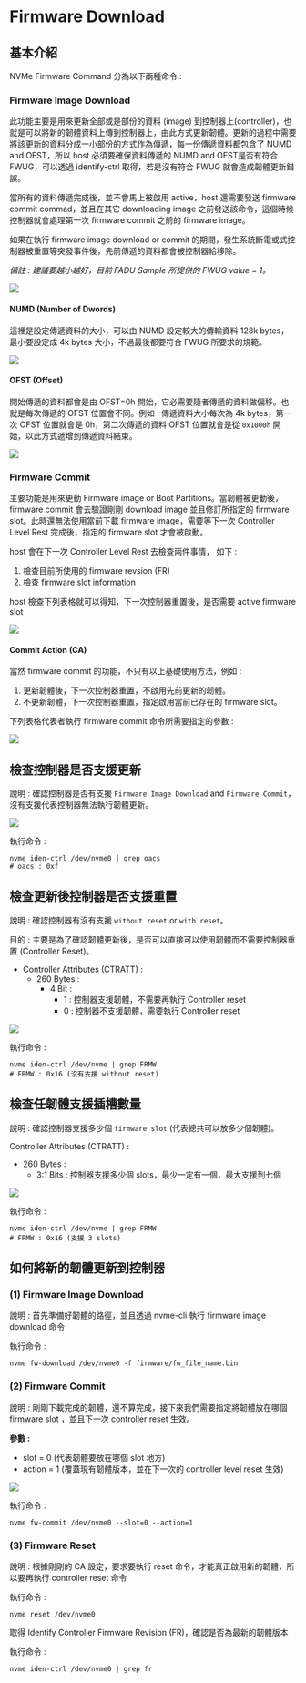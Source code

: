 # Firmware Download



## 基本介紹

NVMe Firmware Command 分為以下兩種命令 : 

### Firmware  Image Download 

此功能主要是用來更新全部或是部份的資料 (image) 到控制器上(controller)，也就是可以將新的韌體資料上傳到控制器上，由此方式更新韌體。更新的過程中需要將該更新的資料分成一小部份的方式作為傳遞，每一份傳遞資料都包含了 NUMD and OFST，所以 host 必須要確保資料傳遞的 NUMD and OFST是否有符合 FWUG，可以透過  identify-ctrl 取得，若是沒有符合 FWUG 就會造成韌體更新錯誤。

當所有的資料傳遞完成後，並不會馬上被啟用 active，host 還需要發送 firmware commit commad，並且在其它  downloading image 之前發送該命令，這個時候控制器就會處理第一次 firmware commit 之前的 firmware image。

如果在執行 firmware image download or commit 的期間，發生系統斷電或式控制器被重置等突發事件後，先前傳遞的資料都會被控制器給移除。

*備註 : 建議要越小越好，目前  FADU Sample 所提供的  FWUG value = 1。*

![](https://github.com/miniedwins/learning/blob/main/nvme/pic/identify_controller/Identify_Controller_FWUG.png)

#### NUMD (Number of  Dwords)

這裡是設定傳遞資料的大小，可以由 NUMD 設定較大的傳輸資料 128k bytes，最小要設定成 4k bytes 大小，不過最後都要符合 FWUG 所要求的規範。

![](https://github.com/miniedwins/learning/blob/main/nvme/pic/admin_command_set/firmware_image_download_dw10.png)

#### OFST (Offset)

開始傳遞的資料都會是由 OFST=0h 開始，它必需要隨者傳遞的資料做偏移。也就是每次傳遞的 OFST 位置會不同。例如 : 傳遞資料大小每次為 4k bytes，第一次 OFST 位置就會是 0h，第二次傳遞的資料 OFST 位置就會是從 `0x1000h` 開始，以此方式遞增到傳遞資料結束。

![](https://github.com/miniedwins/learning/blob/main/nvme/pic/admin_command_set/firmware_image_download_dw11.png)

###  Firmware Commit 

主要功能是用來更動 Firmware image or Boot Partitions。當韌體被更動後，firmware commit 會去驗證剛剛  download image 並且修訂所指定的 firmware slot。此時還無法使用當前下載 firmware image，需要等下一次 Controller Level Rest 完成後，指定的 firmware slot 才會被啟動。 

host 會在下一次 Controller Level Rest 去檢查兩件事情， 如下 :

1. 檢查目前所使用的 firmware revsion (FR)
2. 檢查 firmware slot information 

host 檢查下列表格就可以得知，下一次控制器重置後，是否需要 active firmware slot

![](https://github.com/miniedwins/learning/blob/main/nvme/pic/log_page/log_page_firmware_slot_information_AFI.png)

#### Commit Action (CA)

當然 firmware commit 的功能，不只有以上基礎使用方法，例如 : 

1. 更新韌體後，下一次控制器重置，不啟用先前更新的韌體。
2. 不更新韌體，下一次控制器重置，指定啟用當前已存在的 firmware slot。

下列表格代表者執行 firmware commit 命令所需要指定的參數 :

![](https://github.com/miniedwins/learning/blob/main/nvme/pic/admin_command_set/firmware_commit_dw10.png)



## 檢查控制器是否支援更新

說明 : 確認控制器是否有支援 `Firmware Image Download` and `Firmware Commit`，沒有支援代表控制器無法執行韌體更新。

![](https://github.com/miniedwins/learning/blob/main/nvme/pic/identify_controller/Identify_Controller_OASC_Bit2.png)

執行命令 : 

~~~shell
nvme iden-ctrl /dev/nvme0 | grep oacs
# oacs : 0xf
~~~



## 檢查更新後控制器是否支援重置

說明 : 確認控制器有沒有支援 `without reset`  or  `with reset`。

目的 : 主要是為了確認韌體更新後，是否可以直接可以使用韌體而不需要控制器重置 (Controller Reset)。

* Controller Attributes (CTRATT) :
  * 260 Bytes :
    * 4 Bit : 
      * 1 : 控制器支援韌體，不需要再執行 Controller reset
      * 0 : 控制器不支援韌體，需要執行 Controller reset

![](https://github.com/miniedwins/learning/blob/main/nvme/pic/identify_controller/Identify_Controller_FRMW.png)

執行命令 : 

~~~shell
nvme iden-ctrl /dev/nvme | grep FRMW
# FRMW : 0x16 (沒有支援 without reset)
~~~



## 檢查任韌體支援插槽數量

說明 : 確認控制器支援多少個 `firmware slot` (代表總共可以放多少個韌體)。

Controller Attributes (CTRATT) :

* 260 Bytes :
  * 3:1 Bits : 控制器支援多少個 slots，最少一定有一個，最大支援到七個

![](https://github.com/miniedwins/learning/blob/main/nvme/pic/identify_controller/Identify_Controller_FRMW.png)

執行命令 : 

~~~shell
nvme iden-ctrl /dev/nvme | grep FRMW
# FRMW : 0x16 (支援 3 slots)
~~~



## 如何將新的韌體更新到控制器

### (1) Firmware Image Download

說明 : 首先準備好韌體的路徑，並且透過 nvme-cli 執行 firmware image download 命令

執行命令 : 

~~~shell
nvme fw-download /dev/nvme0 -f firmware/fw_file_name.bin
~~~



### (2) Firmware Commit

說明 : 剛剛下載完成的韌體，還不算完成，接下來我們需要指定將韌體放在哪個 firmware slot ，並且下一次 controller reset 生效。

**參數 :** 

* slot = 0 (代表韌體要放在哪個 slot 地方)
* action = 1 (覆蓋現有韌體版本，並在下一次的 controller level reset 生效)

![](https://github.com/miniedwins/learning/blob/main/nvme/pic/admin_command_set/firmware_commit_dw10.png)

執行命令 : 

~~~shell
nvme fw-commit /dev/nvme0 --slot=0 --action=1
~~~



### (3) Firmware Reset

說明 : 根據剛剛的 CA 設定，要求要執行 reset 命令，才能真正啟用新的韌體，所以要再執行 controller reset 命令

執行命令 : 

~~~shell
nvme reset /dev/nvme0
~~~

取得 Identify Controller Firmware Revision (FR)，確認是否為最新的韌體版本

執行命令 : 

~~~shell
nvme iden-ctrl /dev/nvme0 | grep fr
~~~





